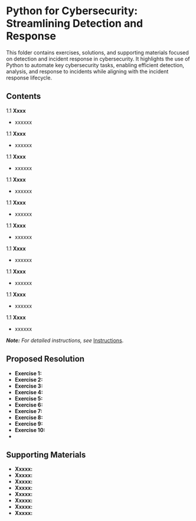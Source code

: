 # Python for Cybersecurity: Streamlining Detection and Response

This folder contains exercises, solutions, and supporting materials focused on detection and incident response in cybersecurity. It highlights the use of Python to automate key cybersecurity tasks, enabling efficient detection, analysis, and response to incidents while aligning with the incident response lifecycle.

## Contents
1.1  **Xxxx** 
- xxxxxx

1.1  **Xxxx** 
- xxxxxx

1.1  **Xxxx** 
- xxxxxx

1.1  **Xxxx** 
- xxxxxx

1.1  **Xxxx** 
- xxxxxx

1.1  **Xxxx** 
- xxxxxx

1.1  **Xxxx** 
- xxxxxx

1.1  **Xxxx** 
- xxxxxx

1.1  **Xxxx** 
- xxxxxx

1.1  **Xxxx** 
- xxxxxx

***Note:** For detailed instructions, see* [Instructions](Instructions.md).

## Proposed Resolution
- **Exercise 1:** []()
- **Exercise 2:** []()
- **Exercise 3:** []()
- **Exercise 4:** []()
- **Exercise 5:** []()
- **Exercise 6:** []()
- **Exercise 7:** []()
- **Exercise 8:** []()
- **Exercise 9:** []()
- **Exercise 10:** []()
- 
## Supporting Materials
- **Xxxxx:** []()
- **Xxxxx:** []()
- **Xxxxx:** []()
- **Xxxxx:** []()
- **Xxxxx:** []()
- **Xxxxx:** []()
- **Xxxxx:** []()
- **Xxxxx:** []()
